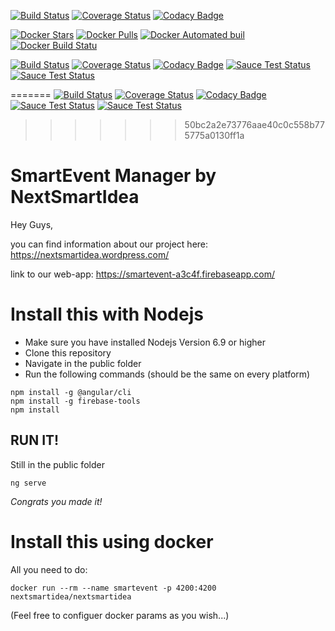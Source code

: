 
[![Build Status](https://travis-ci.org/SebastianBrehme/nextsmartidea.svg?branch=master)](https://travis-ci.org/SebastianBrehme/nextsmartidea) 
[![Coverage Status](https://coveralls.io/repos/github/SebastianBrehme/nextsmartidea/badge.svg?branch=master)](https://coveralls.io/github/SebastianBrehme/nextsmartidea?branch=master) 
[![Codacy Badge](https://api.codacy.com/project/badge/Grade/770fe9cdd0814f1cbdd9f56536dc7725)](https://www.codacy.com/app/nextsmartidea/nextsmartidea?utm_source=github.com&amp;utm_medium=referral&amp;utm_content=SebastianBrehme/nextsmartidea&amp;utm_campaign=Badge_Grade)

[![Docker Stars](https://img.shields.io/docker/stars/nextsmartidea/nextsmartidea.svg)](https://hub.docker.com/r/nextsmartidea/nextsmartidea/)
[![Docker Pulls](https://img.shields.io/docker/pulls/nextsmartidea/nextsmartidea.svg)](https://hub.docker.com/r/nextsmartidea/nextsmartidea/)
[![Docker Automated buil](https://img.shields.io/docker/automated/nextsmartidea/nextsmartidea.svg)](https://hub.docker.com/r/nextsmartidea/nextsmartidea/)
[![Docker Build Statu](https://img.shields.io/docker/build/nextsmartidea/nextsmartidea.svg)](https://hub.docker.com/r/nextsmartidea/nextsmartidea/)


[![Build Status](https://travis-ci.org/SebastianBrehme/nextsmartidea.svg?branch=master)](https://travis-ci.org/SebastianBrehme/nextsmartidea) 
[![Coverage Status](https://coveralls.io/repos/github/SebastianBrehme/nextsmartidea/badge.svg?branch=master)](https://coveralls.io/github/SebastianBrehme/nextsmartidea?branch=master) 
[![Codacy Badge](https://api.codacy.com/project/badge/Grade/770fe9cdd0814f1cbdd9f56536dc7725)](https://www.codacy.com/app/nextsmartidea/nextsmartidea?utm_source=github.com&amp;utm_medium=referral&amp;utm_content=SebastianBrehme/nextsmartidea&amp;utm_campaign=Badge_Grade)
[![Sauce Test Status](https://saucelabs.com/buildstatus/grimmingerapps)](https://saucelabs.com/u/grimmingerapps)
[![Sauce Test Status](https://saucelabs.com/browser-matrix/grimmingerapps.svg)](https://saucelabs.com/u/grimmingerapps)

=======
[![Build Status](https://travis-ci.org/SebastianBrehme/nextsmartidea.svg?branch=master)](https://travis-ci.org/SebastianBrehme/nextsmartidea) [![Coverage Status](https://coveralls.io/repos/github/SebastianBrehme/nextsmartidea/badge.svg?branch=master)](https://coveralls.io/github/SebastianBrehme/nextsmartidea?branch=master) [![Codacy Badge](https://api.codacy.com/project/badge/Grade/770fe9cdd0814f1cbdd9f56536dc7725)](https://www.codacy.com/app/nextsmartidea/nextsmartidea?utm_source=github.com&amp;utm_medium=referral&amp;utm_content=SebastianBrehme/nextsmartidea&amp;utm_campaign=Badge_Grade)
[![Sauce Test Status](https://saucelabs.com/buildstatus/grimmingerapps)](https://saucelabs.com/u/grimmingerapps)
[![Sauce Test Status](https://saucelabs.com/browser-matrix/grimmingerapps.svg)](https://saucelabs.com/u/grimmingerapps)
>>>>>>> 50bc2a2e73776aae40c0c558b775775a0130ff1a
# SmartEvent Manager by NextSmartIdea

Hey Guys,

you can find information about our project here: https://nextsmartidea.wordpress.com/

link to our web-app: https://smartevent-a3c4f.firebaseapp.com/

# Install this with Nodejs
- Make sure you have installed Nodejs Version 6.9 or higher
- Clone this repository
- Navigate in the public folder
- Run the following commands (should be the same on every platform)
```
npm install -g @angular/cli
npm install -g firebase-tools
npm install
```
## RUN IT!
Still in the public folder
```
ng serve
```
*Congrats you made it!*

# Install this using docker
All you need to do:
```
docker run --rm --name smartevent -p 4200:4200 nextsmartidea/nextsmartidea
```
(Feel free to configuer docker params as you wish...)
